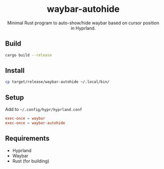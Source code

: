 <div align="center">

# waybar-autohide

Minimal Rust program to auto-show/hide waybar based on cursor position in Hyprland.

</div>

## Build

```bash
cargo build --release
```

## Install

```bash
cp target/release/waybar-autohide ~/.local/bin/
```

## Setup

Add to `~/.config/hypr/hyprland.conf`

```conf
exec-once = waybar
exec-once = waybar-autohide
```

## Requirements

- Hyprland
- Waybar
- Rust (for building)
